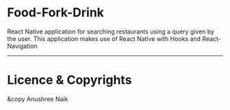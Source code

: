 # Food-Fork-Drink

React Native application for searching restaurants using a query given by the user. 
This application makes use of React Native with Hooks and React-Navigation 

---

# Licence & Copyrights 

&copy Anushree Naik

